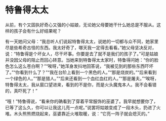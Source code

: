 # 特鲁得太太

从前，有个又固执好奇心又强的小姑娘，无论她父母要她干什么她总是不服从。这样的孩子会有什么好结果呢？ 

有一天她问父母：“我总听人们说起特鲁得太太，说她的一切都与众不同，她家里尽是些希奇古怪的东西。我太好奇了，哪天我一定得去看看。”她父母坚决反对，说：“特鲁得是个坏女人，尽干坏事。你要是去了就不是我们的孩子了。”可是姑娘并没因父母的阻止而回心转意。当她来到特鲁得太太家时，特鲁得问她：“你的脸色怎么这么苍白啊？”“唉呀，”她浑身发抖地回答说，“我被见到的那些东西吓坏了。”“你看到什么了？”“我在台阶上看到一个黑色的人。”“那是烧炭的。”“后来看到一个绿色的人。”“那是猎人。”“后来还看到一个血红血红的人。”“那是屠夫。”“唉呀，特鲁得太太，我从窗口望进来，看到的不是你，而是火头魔鬼本人。我不会看错的，真吓死了！” 

“哦！”特鲁得说，“看来你的确看到了穿着平常服饰的巫婆了。我早就想要你了，已等了这么久，你可以让我这儿亮一点呢。”说罢将姑娘变成了一段木头，扔进了火堆。木头熊熊燃烧起来，巫婆靠近火堆取暖，说：“它亮一阵子就会熄灭的。” 